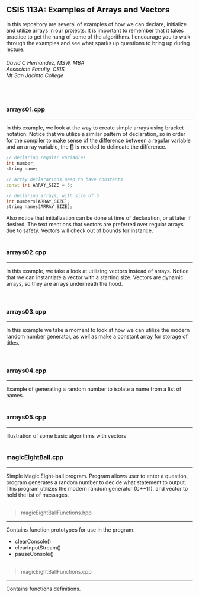 ## CSIS 113A: Examples of Arrays and Vectors
In this repository are several of examples of how we can declare, initialize and utilize arrays in our projects.  It is 
important to remember that it takes practice to get the hang of some of the algorithms.  I encourage you to walk through 
the examples and see what sparks up questions to bring up during lecture. 

###### David C Hernandez, MSW, MBA <br>Associate Faculty, CSIS <br>Mt San Jacinto College
<br>

### arrays01.cpp
***
In this example, we look at the way to create simple arrays using bracket notation.  Notice that we utilize a similar 
pattern of declaration, so in order for the compiler to make sense of the difference between a regular variable and an 
array variable, the  **[]** is needed to delineate the difference.  

``` c++
// declaring regular variables
int number;
string name;

// array declarations need to have constants
const int ARRAY_SIZE = 5;

// declaring arrays, with size of 5
int numbers[ARRAY_SIZE];
string names[ARRAY_SIZE];

```

Also notice that initialization can be done at time of declaration, or at later if desired.  The text mentions that
vectors are preferred over regular arrays due to safety.  Vectors will check out of bounds for instance. 
<br><br>

### arrays02.cpp
***
In this example, we take a look at utilizing vectors instead of arrays.  Notice that we can instantiate a vector with
a starting size.  Vectors are dynamic arrays, so they are arrays underneath the hood.  
<br><br>

### arrays03.cpp
***
In this example we take a moment to look at how we can utilize the modern random number generator, as well as make a 
constant array for storage of titles.  
<br><br>

### arrays04.cpp
***
Example of generating a random number to isolate a name from a list of names. 
<br><br>

### arrays05.cpp
***
Illustration of some basic algorithms with vectors
<br><br>

### magicEightBall.cpp
***
Simple Magic Eight-ball program.  Program allows user to enter a question, program generates a random number to decide
what statement to output. This program utilizes the modern random generator (C++11), and vector to hold the list of
messages.
<br><br>

> magicEightBallFunctions.hpp
***
Contains function prototypes for use in the program. 
* clearConsole()
* clearInputStream()
* pauseConsole()
<br><br>

> magicEightBallFunctions.cpp
***
Contains functions definitions. 
<br><br>
